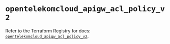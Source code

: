 # `opentelekomcloud_apigw_acl_policy_v2`

Refer to the Terraform Registry for docs: [`opentelekomcloud_apigw_acl_policy_v2`](https://registry.terraform.io/providers/opentelekomcloud/opentelekomcloud/1.36.46/docs/resources/apigw_acl_policy_v2).
